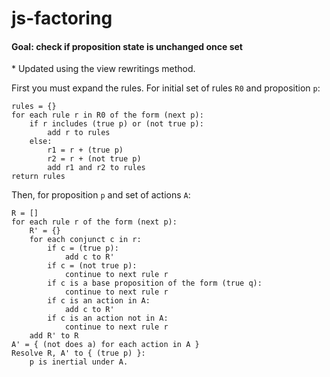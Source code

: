 # js-factoring


#### Goal: check if proposition state is unchanged once set

\* Updated using the view rewritings method.

First you must expand the rules. For initial set of rules `R0` and proposition `p`:

    rules = {}
    for each rule r in R0 of the form (next p):
        if r includes (true p) or (not true p):
            add r to rules
        else:
            r1 = r + (true p)
            r2 = r + (not true p)
            add r1 and r2 to rules
    return rules

Then, for proposition `p` and set of actions `A`:

    R = []
    for each rule r of the form (next p):
        R' = {}
        for each conjunct c in r:
            if c = (true p):
                add c to R'
            if c = (not true p):
                continue to next rule r
            if c is a base proposition of the form (true q):
                continue to next rule r
            if c is an action in A:
                add c to R'
            if c is an action not in A:
                continue to next rule r
        add R' to R
    A' = { (not does a) for each action in A }
    Resolve R, A' to { (true p) }:
        p is inertial under A.

